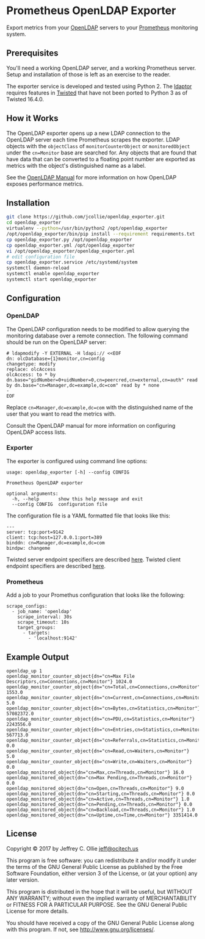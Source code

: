 # Prometheus OpenLDAP Exporter

Export metrics from your [OpenLDAP](http://www.openldap.org/) servers
to your [Prometheus](http://prometheus.io) monitoring system.

## Prerequisites

You'll need a working OpenLDAP server, and a working Prometheus
server.  Setup and installation of those is left as an exercise to the
reader.

The exporter service is developed and tested using Python 2. The
[ldaptor](https://github.com/twisted/ldaptor) requires features in
[Twisted](http://twistedmatrix.com/trac/) that have not been ported to
Python 3 as of Twisted 16.4.0.

## How it Works

The OpenLDAP exporter opens up a new LDAP connection to the OpenLDAP
server each time Prometheus scrapes the exporter. LDAP objects with
the ```objectClass``` of ```monitorCounterObject``` or
```monitoredObject``` under the ```cn=Monitor``` base are searched
for. Any objects that are found that have data that can be converted
to a floating point number are exported as metrics with the object's
distinguished name as a label.

See the [OpenLDAP
Manual](http://www.openldap.org/doc/admin24/monitoringslapd.html) for
more information on how OpenLDAP exposes performance metrics.


## Installation

```bash
git clone https://github.com/jcollie/openldap_exporter.git
cd openldap_exporter
virtualenv --python=/usr/bin/python2 /opt/openldap_exporter
/opt/openldap_exporter/bin/pip install --requirement requirements.txt
cp openldap_exporter.py /opt/openldap_exporter
cp openldap_exporter.yml /opt/openldap_exporter
vi /opt/openldap_exporter/openldap_exporter.yml
# edit configuration file
cp openldap_exporter.service /etc/systemd/system
systemctl daemon-reload
systemctl enable openldap_exporter
systemctl start openldap_exporter
```

## Configuration

### OpenLDAP

The OpenLDAP configuration needs to be modified to allow querying the
monitoring database over a remote connection. The following command should be run
on the OpenLDAP server:

```
# ldapmodify -Y EXTERNAL -H ldapi:// <<EOF
dn: olcDatabase={1}monitor,cn=config
changetype: modify
replace: olcAccess
olcAccess: to * by dn.base="gidNumber=0+uidNumber=0,cn=peercred,cn=external,cn=auth" read by dn.base="cn=Manager,dc=example,dc=com" read by * none
-
EOF
```

Replace ```cn=Manager,dc=example,dc=com``` with the distinguished name
of the user that you want to read the metrics with.

Consult the OpenLDAP manual for more information on configuring
OpenLDAP access lists.

### Exporter

The exporter is configured using command line options:

```
usage: openldap_exporter [-h] --config CONFIG

Prometheus OpenLDAP exporter

optional arguments:
  -h, --help       show this help message and exit
  --config CONFIG  configuration file
```

The configuration file is a YAML formatted file that looks like this:

```
---
server: tcp:port=9142
client: tcp:host=127.0.0.1:port=389
binddn: cn=Manager,dc=example,dc=com
bindpw: changeme
```

Twisted server endpoint specifiers are described
[here](https://twistedmatrix.com/documents/current/core/howto/endpoints.html#servers). Twisted
client endpoint specifiers are described
[here](https://twistedmatrix.com/documents/current/core/howto/endpoints.html#clients).

### Prometheus

Add a job to your Promethus configuration that looks like the following:

```
scrape_configs:
  - job_name: 'openldap'
    scrape_interval: 30s
    scrape_timeout: 10s
    target_groups:
      - targets:
        - 'localhost:9142'
```

## Example Output

```
openldap_up 1
openldap_monitor_counter_object{dn="cn=Max File Descriptors,cn=Connections,cn=Monitor"} 1024.0
openldap_monitor_counter_object{dn="cn=Total,cn=Connections,cn=Monitor"} 1553.0
openldap_monitor_counter_object{dn="cn=Current,cn=Connections,cn=Monitor"} 5.0
openldap_monitor_counter_object{dn="cn=Bytes,cn=Statistics,cn=Monitor"} 57082372.0
openldap_monitor_counter_object{dn="cn=PDU,cn=Statistics,cn=Monitor"} 2243556.0
openldap_monitor_counter_object{dn="cn=Entries,cn=Statistics,cn=Monitor"} 567713.0
openldap_monitor_counter_object{dn="cn=Referrals,cn=Statistics,cn=Monitor"} 0.0
openldap_monitor_counter_object{dn="cn=Read,cn=Waiters,cn=Monitor"} 5.0
openldap_monitor_counter_object{dn="cn=Write,cn=Waiters,cn=Monitor"} 0.0
openldap_monitored_object{dn="cn=Max,cn=Threads,cn=Monitor"} 16.0
openldap_monitored_object{dn="cn=Max Pending,cn=Threads,cn=Monitor"} 0.0
openldap_monitored_object{dn="cn=Open,cn=Threads,cn=Monitor"} 9.0
openldap_monitored_object{dn="cn=Starting,cn=Threads,cn=Monitor"} 0.0
openldap_monitored_object{dn="cn=Active,cn=Threads,cn=Monitor"} 1.0
openldap_monitored_object{dn="cn=Pending,cn=Threads,cn=Monitor"} 0.0
openldap_monitored_object{dn="cn=Backload,cn=Threads,cn=Monitor"} 1.0
openldap_monitored_object{dn="cn=Uptime,cn=Time,cn=Monitor"} 3351414.0
```

## License

Copyright © 2017 by Jeffrey C. Ollie <jeff@ocjtech.us>

This program is free software: you can redistribute it and/or modify
it under the terms of the GNU General Public License as published by
the Free Software Foundation, either version 3 of the License, or (at
your option) any later version.

This program is distributed in the hope that it will be useful, but
WITHOUT ANY WARRANTY; without even the implied warranty of
MERCHANTABILITY or FITNESS FOR A PARTICULAR PURPOSE.  See the GNU
General Public License for more details.

You should have received a copy of the GNU General Public License
along with this program.  If not, see <http://www.gnu.org/licenses/>.
